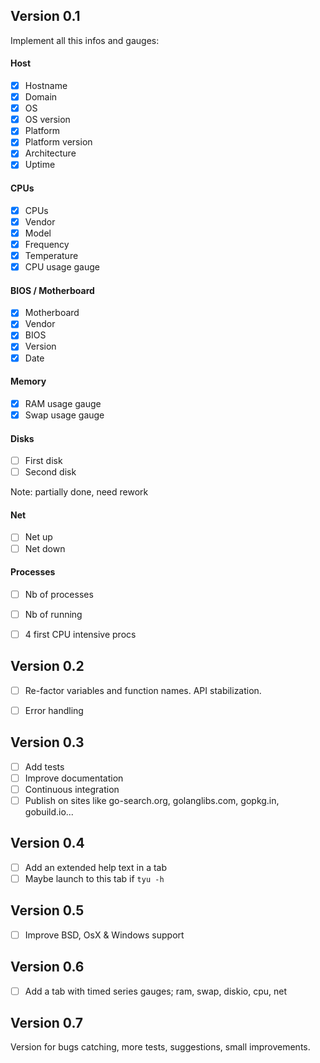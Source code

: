 
Version 0.1
-----------
Implement all this infos and gauges:

#### Host
- [x] Hostname
- [x] Domain
- [x] OS
- [x] OS version
- [x] Platform
- [x] Platform version
- [x] Architecture
- [x] Uptime

#### CPUs
- [x] CPUs
- [x] Vendor
- [x] Model
- [x] Frequency
- [x] Temperature
- [x] CPU usage gauge

#### BIOS / Motherboard
- [x] Motherboard
- [x] Vendor
- [x] BIOS
- [x] Version
- [x] Date

#### Memory
- [x] RAM usage gauge
- [x] Swap usage gauge

#### Disks
- [ ] First disk
- [ ] Second disk

Note: partially done, need rework

#### Net
- [ ] Net up
- [ ] Net down

#### Processes
- [ ] Nb of processes
- [ ] Nb of running
- [ ] 4 first CPU intensive procs


Version 0.2
-----------
- [ ] Re-factor variables and function names. API stabilization.
- [ ] Error handling


Version 0.3
-----------
- [ ] Add tests
- [ ] Improve documentation
- [ ] Continuous integration
- [ ] Publish on sites like go-search.org, golanglibs.com, gopkg.in, gobuild.io...

Version 0.4
-----------
- [ ] Add an extended help text in a tab
- [ ] Maybe launch to this tab if `tyu -h`

Version 0.5
-----------
- [ ] Improve BSD, OsX & Windows support

Version 0.6
-----------
- [ ] Add a tab with timed series gauges; ram, swap, diskio, cpu, net

Version 0.7
-----------
Version for bugs catching, more tests, suggestions, small improvements.
